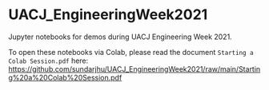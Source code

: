 # UACJ_EngineeringWeek2021

Jupyter notebooks for demos during UACJ Engineering Week 2021.

To open these notebooks via Colab, please read the document `Starting a Colab Session.pdf` here:
https://github.com/sundarjhu/UACJ_EngineeringWeek2021/raw/main/Starting%20a%20Colab%20Session.pdf
